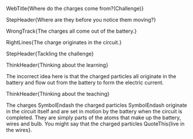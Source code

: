 WebTitle{Where do the charges come from?(Challenge)}

StepHeader{Where are they before you notice them moving?}

WrongTrack{The charges all come out of the battery.}

RightLines{The charge originates in the circuit.}

StepHeader{Tackling the challenge}

ThinkHeader{Thinking about the learning}

The incorrect idea here is that the charged particles all originate in the battery and flow out from the battery to form the electric current.

ThinkHeader{Thinking about the teaching}

The charges SymbolEndash the charged particles SymbolEndash originate in the circuit itself and are set in motion by the battery when the circuit is completed. They are simply parts of the atoms that make up the battery, wires and bulb. You might say that the charged particles QuoteThis{live in the wires}.

